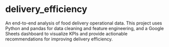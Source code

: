 # delivery_efficiency
An end-to-end analysis of food delivery operational data. This project uses Python and pandas for data cleaning and feature engineering, and a Google Sheets dashboard to visualize KPIs and provide actionable recommendations for improving delivery efficiency.

